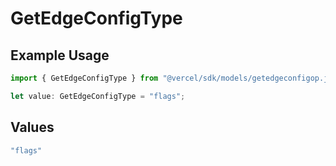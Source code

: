 # GetEdgeConfigType

## Example Usage

```typescript
import { GetEdgeConfigType } from "@vercel/sdk/models/getedgeconfigop.js";

let value: GetEdgeConfigType = "flags";
```

## Values

```typescript
"flags"
```